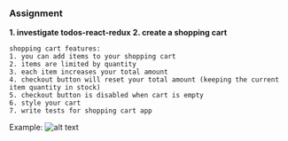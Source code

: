 ### Assignment

**1. investigate todos-react-redux**
**2. create a shopping cart**

```
shopping cart features:
1. you can add items to your shopping cart
2. items are limited by quantity
3. each item increases your total amount
4. checkout button will reset your total amount (keeping the current item quantity in stock)
5. checkout button is disabled when cart is empty
6. style your cart
7. write tests for shopping cart app
```

Example:
![alt text](./redux_asignment.png "Shopping Cart Example")
